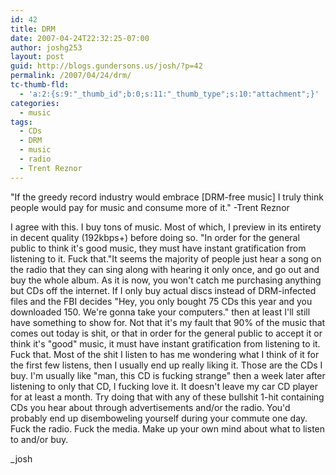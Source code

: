 ```yaml
---
id: 42
title: DRM
date: 2007-04-24T22:32:25-07:00
author: joshg253
layout: post
guid: http://blogs.gundersons.us/josh/?p=42
permalink: /2007/04/24/drm/
tc-thumb-fld:
  - 'a:2:{s:9:"_thumb_id";b:0;s:11:"_thumb_type";s:10:"attachment";}'
categories:
  - music
tags:
  - CDs
  - DRM
  - music
  - radio
  - Trent Reznor
---
```

"If the greedy record industry would embrace [DRM-free music] I truly think people would pay for music and consume more of it."
-Trent Reznor

I agree with this. I buy tons of music. Most of which, I preview in its entirety in decent quality (192kbps+) before doing so. "In order for the general public to think it's good music, they must have instant gratification from listening to it. Fuck that."It seems the majority of people just hear a song on the radio that they can sing along with hearing it only once, and go out and buy the whole album. As it is now, you won't catch me purchasing anything but CDs off the internet. If I only buy actual discs instead of DRM-infected files and the FBI decides "Hey, you only bought 75 CDs this year and you downloaded 150. We're gonna take your computers." then at least I'll still have something to show for. Not that it's my fault that 90% of the music that comes out today is shit, or that in order for the general public to accept it or think it's "good" music, it must have instant gratification from listening to it. Fuck that. Most of the shit I listen to has me wondering what I think of it for the first few listens, then I usually end up really liking it. Those are the CDs I buy. I'm usually like "man, this CD is fucking strange" then a week later after listening to only that CD, I fucking love it. It doesn't leave my car CD player for at least a month. Try doing that with any of these bullshit 1-hit containing CDs you hear about through advertisements and/or the radio. You'd probably end up disemboweling yourself during your commute one day. Fuck the radio. Fuck the media. Make up your own mind about what to listen to and/or buy.

_josh